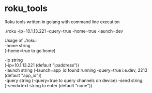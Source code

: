 # roku_tools
Roku tools written in golang with command line execution

./roku -ip=10.1.13.221 -query=true -home=true -launch=dev


Usage of ./roku:  
  -home string  
      (-home=true to go home)
      
  -ip string  
      (-ip=10.1.13.221 (default "ipaddress"))  
  -launch string 
      (-launch=app_id found running -query=true i.e.dev, 2213  (default "app_id"))  
  -query string 
      (-query=true to query channels on device)
  -send string  
      (-send=text string to enter  (default "none"))  
